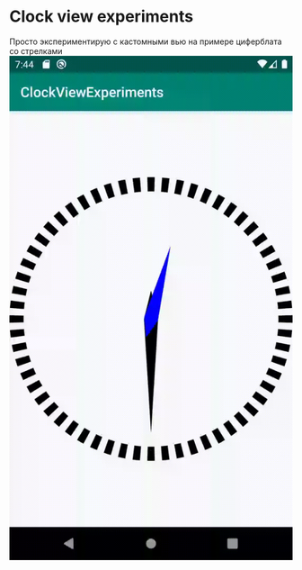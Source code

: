 # Clock view experiments

Просто экспериментирую с кастомными вью на примере циферблата со стрелками
![](./demonstration.gif)